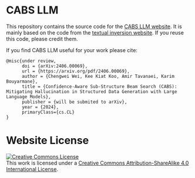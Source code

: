 # CABS LLM

This repository contains the source code for the [CABS LLM website](https://cabsllm.github.io).
It is mainly based on the code from the [textual inversion website](textual-inversion.github.io). If you reuse this code, please credit them.

If you find CABS LLM useful for your work please cite:
```
@misc{under review,
      doi = {arXiv:2406.00069},
      url = {https://arxiv.org/pdf/2406.00069},
      author = {Chengwei Wei, Kee Kiat Koo, Amir Tavanaei, Karim Bouyarmane},
      title = {Confidence-Aware Sub-Structure Beam Search (CABS): Mitigating Hallucination in Structured Data Generation with Large Language Models},
      publisher = {will be submited to arXiv},
      year = {2024},
      primaryClass={cs.CL}
}
```

# Website License
<a rel="license" href="http://creativecommons.org/licenses/by-sa/4.0/"><img alt="Creative Commons License" style="border-width:0" src="https://i.creativecommons.org/l/by-sa/4.0/88x31.png" /></a><br />This work is licensed under a <a rel="license" href="http://creativecommons.org/licenses/by-sa/4.0/">Creative Commons Attribution-ShareAlike 4.0 International License</a>.